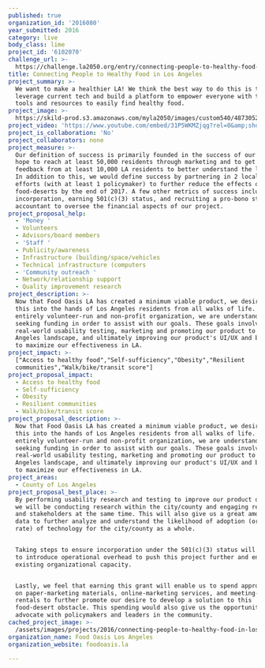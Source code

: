 ```yaml
---
published: true
organization_id: '2016080'
year_submitted: 2016
category: live
body_class: lime
project_id: '6102070'
challenge_url: >-
  https://challenge.la2050.org/entry/connecting-people-to-healthy-food-in-los-angeles
title: Connecting People to Healthy Food in Los Angeles
project_summary: >-
  We want to make a healthier LA! We think the best way to do this is to
  leverage current tech and build a platform to empower everyone with the right
  tools and resources to easily find healthy food.
project_image: >-
  https://skild-prod.s3.amazonaws.com/myla2050/images/custom540/4873052265741-team91.jpg
project_video: 'https://www.youtube.com/embed/31P5WKMZjqg?rel=0&amp;showinfo=0'
project_is_collaboration: 'No'
project_collaborators: none
project_measure: >-
  Our definition of success is primarily founded in the success of our cause. We
  hope to reach at least 50,000 residents through marketing and to get testing
  feedback from at least 10,000 LA residents to better understand the landscape.
  In addition to this, we would define success by partnering in 2 local advocacy
  efforts (with at least 1 policymaker) to further reduce the effects of
  food-deserts by the end of 2017. A few other metrics of success include:
  incorporation, earning 501(c)(3) status, and recruiting a pro-bono staff
  accountant to oversee the financial aspects of our project.
project_proposal_help:
  - 'Money '
  - Volunteers
  - Advisors/board members
  - 'Staff '
  - Publicity/awareness
  - Infrastructure (building/space/vehicles
  - Technical infrastructure (computers
  - 'Community outreach '
  - Network/relationship support
  - Quality improvement research
project_description: >-
  Now that Food Oasis LA has created a minimum viable product, we desire to get
  this into the hands of Los Angeles residents from all walks of life. Being an
  entirely volunteer-run and non-profit organization, we are understandably
  seeking funding in order to assist with our goals. These goals involve heavy
  real-world usability testing, marketing and promoting our product to the Los
  Angeles landscape, and ultimately improving our product's UI/UX and back-end
  to maximize our effectiveness in LA.
project_impact: >-
  ["Access to healthy food","Self-sufficiency","Obesity","Resilient
  communities","Walk/bike/transit score"]
project_proposal_impact:
  - Access to healthy food
  - Self-sufficiency
  - Obesity
  - Resilient communities
  - Walk/bike/transit score
project_proposal_description: >-
  Now that Food Oasis LA has created a minimum viable product, we desire to get
  this into the hands of Los Angeles residents from all walks of life. Being an
  entirely volunteer-run and non-profit organization, we are understandably
  seeking funding in order to assist with our goals. These goals involve heavy
  real-world usability testing, marketing and promoting our product to the Los
  Angeles landscape, and ultimately improving our product's UI/UX and back-end
  to maximize our effectiveness in LA.
project_areas:
  - County of Los Angeles
project_proposal_best_place: >-
  By performing usability research and testing to improve our product offering,
  we will be conducting research within the city/county and engaging residents
  and stakeholders at the same time. This will also give us a great amount of
  data to further analyze and understand the likelihood of adoption (or adoption
  rate) of technology for the city/county as a whole.


  Taking steps to ensure incorporation under the 501(c)(3) status will allow us
  to introduce operational overhead to push this project further and enhance our
  existing organizational capacity.


  Lastly, we feel that earning this grant will enable us to spend appropriately
  on paper-marketing materials, online-marketing services, and meeting-space
  rentals to further promote our desire to develop a solution to this
  food-desert obstacle. This spending would also give us the opportunity to
  advocate with policymakers and leaders in the community.
cached_project_image: >-
  /assets/images/projects/2016/connecting-people-to-healthy-food-in-los-angeles/skild-prod.s3.amazonaws.com/myla2050/images/custom540/4873052265741-team91.jpg
organization_name: Food Oasis Los Angeles
organization_website: foodoasis.la

---
```

